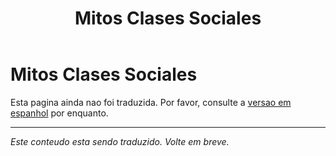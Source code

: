 ﻿---
title: Mitos Clases Sociales
---

<!-- TODO: translation missing -->

# Mitos Clases Sociales

Esta pagina ainda nao foi traduzida. Por favor, consulte a [versao em espanhol](/es/mitos-clases-sociales) por enquanto.

---

*Este conteudo esta sendo traduzido. Volte em breve.*
